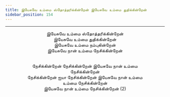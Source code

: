 ```yaml
---
title: இயேசுவே உம்மை ஸ்தோத்தரிக்கின்றேன் இயேசுவே உம்மை துதிக்கின்றேன்
sidebar_position: 154
---
```


---
<center>
இயேசுவே உம்மை ஸ்தோத்தரிக்கின்றேன்<br/>
இயேசுவே உம்மை துதிக்கின்றேன்<br/>
இயேசுவே உம்மை நம்புகின்றேன்<br/>
இயேசுவே நான் உம்மை நேசிக்கின்றேன்<br/><br/>

நேசிக்கின்றேன் நேசிக்கின்றேன் இயேசுவே நான் உம்மை<br/>
நேசிக்கின்றேன்<br/>
நேசிக்கின்றேன் ஐயா நேசிக்கின்றேன் இயேசுவே நான் உம்மை<br/>
உம்மை நேசிக்கின்றேன்<br/>
இயேசுவே நான் உம்மை நேசிக்கின்றேன் (2)
</center>